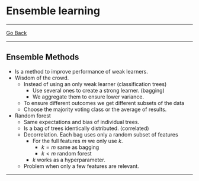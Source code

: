 # Ensemble learning
---
[Go Back](../README.md)

---
## Ensemble Methods
- Is a method to improve performance of weak learners.
- Wisdom of the crowd.
	- Instead of using an only weak learner (classification trees)
		- Use several ones to create a strong learner. (bagging)
		- We aggregate them to ensure lower variance.
	- To ensure different outcomes we get different subsets of the data
	- Choose the majority voting class or the average of results.
- Random forest
	- Same expectations and bias of individual trees.
	- Is a bag of trees identically distributed. (correlated)
	- Decorrelation. Each bag uses only a random subset of features
		- For the full features $m$ we only use $k$.
			- $k=m$ same as bagging
			- $k < m$ random forest
		- $k$ works as a hyperparameter.
	- Problem when only a few features are relevant.
---